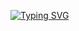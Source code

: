 <a href="https://git.io/typing-svg"><img src="https://readme-typing-svg.demolab.com?font=Fira+Code&weight=600&duration=3000&pause=1000&color=151FF7&width=435&lines=Detecting+Bangla+Cyberbullying;using+Machine+Learning" alt="Typing SVG" /></a>
